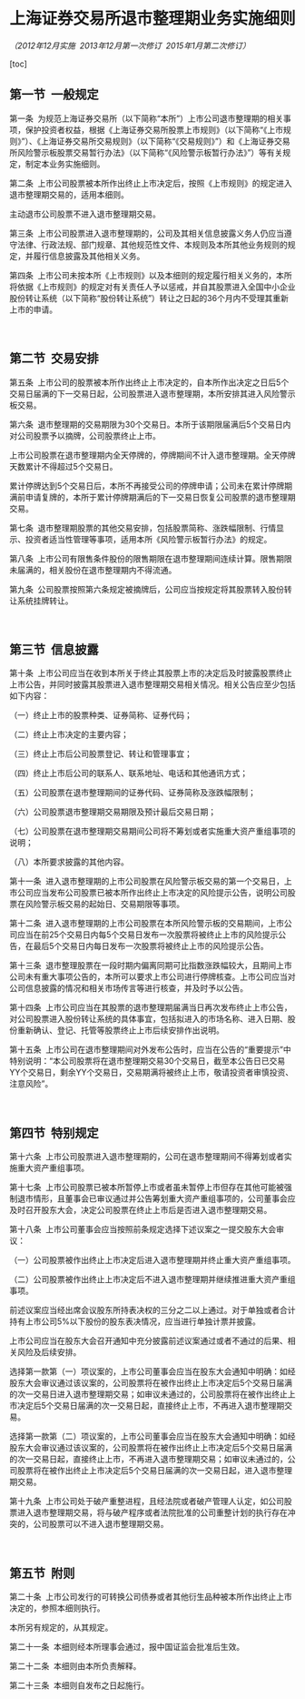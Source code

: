 
# 上海证券交易所退市整理期业务实施细则

*（2012年12月实施  2013年12月第一次修订  2015年1月第二次修订）*

[toc]

## **第一节  一般规定**

第一条  为规范上海证券交易所（以下简称“本所”）上市公司退市整理期的相关事项，保护投资者权益，根据《上海证券交易所股票上市规则》（以下简称“《上市规则》”）、《上海证券交易所交易规则》（以下简称“《交易规则》”）和《上海证券交易所风险警示板股票交易暂行办法》（以下简称“《风险警示板暂行办法》”）等有关规定，制定本业务实施细则。

第二条  上市公司股票被本所作出终止上市决定后，按照《上市规则》的规定进入退市整理期交易的，适用本细则。

主动退市公司股票不进入退市整理期交易。

第三条  上市公司股票进入退市整理期的，公司及其相关信息披露义务人仍应当遵守法律、行政法规、部门规章、其他规范性文件、本规则及本所其他业务规则的规定，并履行信息披露及其他相关义务。

第四条  上市公司未按本所《上市规则》以及本细则的规定履行相关义务的，本所将依据《上市规则》的规定对有关责任人予以惩戒，并自其股票进入全国中小企业股份转让系统（以下简称“股份转让系统”）转让之日起的36个月内不受理其重新上市的申请。

 

## **第二节  交易安排**

第五条  上市公司的股票被本所作出终止上市决定的，自本所作出决定之日后5个交易日届满的下一交易日起，公司股票进入退市整理期，本所安排其进入风险警示板交易。

第六条  退市整理期的交易期限为30个交易日。本所于该期限届满后5个交易日内对公司股票予以摘牌，公司股票终止上市。

上市公司股票在退市整理期内全天停牌的，停牌期间不计入退市整理期。全天停牌天数累计不得超过5个交易日。

累计停牌达到5个交易日后，本所不再接受公司的停牌申请；公司未在累计停牌期满前申请复牌的，本所于累计停牌期满后的下一交易日恢复公司股票的退市整理期交易。

第七条  退市整理期股票的其他交易安排，包括股票简称、涨跌幅限制、行情显示、投资者适当性管理等事项，适用本所《风险警示板暂行办法》的规定。

第八条  上市公司有限售条件股份的限售期限在退市整理期间连续计算。限售期限未届满的，相关股份在退市整理期内不得流通。

第九条  公司股票按照第六条规定被摘牌后，公司应当按规定将其股票转入股份转让系统挂牌转让。

 

## **第三节  信息披露**

第十条  上市公司应当在收到本所关于终止其股票上市的决定后及时披露股票终止上市公告，并同时披露其股票进入退市整理期交易相关情况。相关公告应至少包括如下内容：

（一）终止上市的股票种类、证券简称、证券代码；

（二）终止上市决定的主要内容；

（三）终止上市后公司股票登记、转让和管理事宜；

（四）终止上市后公司的联系人、联系地址、电话和其他通讯方式；

（五）公司股票在退市整理期间的证券代码、证券简称及涨跌幅限制；

（六）公司股票退市整理期交易期限及预计最后交易日期；

（七）公司股票在退市整理期交易期间公司将不筹划或者实施重大资产重组事项的说明；

（八）本所要求披露的其他内容。

第十一条  进入退市整理期的上市公司股票在风险警示板交易的第一个交易日，上市公司应当发布公司股票已被本所作出终止上市决定的风险提示公告，说明公司股票在风险警示板交易的起始日、交易期限等事项。

第十二条  进入退市整理期的上市公司股票在本所风险警示板的交易期间，上市公司应当在前25个交易日内每5个交易日发布一次股票将被终止上市的风险提示公告，在最后5个交易日内每日发布一次股票将被终止上市的风险提示公告。

第十三条  退市整理股票在一段时期内偏离同期可比指数涨跌幅较大，且期间上市公司未有重大事项公告的，本所可以要求上市公司进行停牌核查。上市公司应当对公司信息披露的情况和相关市场传言等进行核查，并及时予以公告。

第十四条  上市公司应当在其股票的退市整理期届满当日再次发布终止上市公告，对公司股票进入股份转让系统的具体事宜，包括拟进入的市场名称、进入日期、股份重新确认、登记、托管等股票终止上市后续安排作出说明。

第十五条  上市公司在退市整理期间对外发布公告时，应当在公告的“重要提示”中特别说明：“本公司股票将在退市整理期交易30个交易日，截至本公告日已交易YY个交易日，剩余YY个交易日，交易期满将被终止上市，敬请投资者审慎投资、注意风险”。

 

## **第四节  特别规定**

第十六条  上市公司股票进入退市整理期的，公司在退市整理期间不得筹划或者实施重大资产重组事项。

第十七条  上市公司股票已被本所暂停上市或者虽未暂停上市但存在其他可能被强制退市情形，且董事会已审议通过并公告筹划重大资产重组事项的，公司董事会应及时召开股东大会，决定公司股票在终止上市后是否进入退市整理期交易。

第十八条  上市公司董事会应当按照前条规定选择下述议案之一提交股东大会审议：

（一）公司股票被作出终止上市决定后进入退市整理期并终止重大资产重组事项。

（二）公司股票被作出终止上市决定后不进入退市整理期并继续推进重大资产重组事项。

前述议案应当经出席会议股东所持表决权的三分之二以上通过。对于单独或者合计持有上市公司5%以下股份的股东表决情况，应当进行单独计票并披露。

上市公司应当在股东大会召开通知中充分披露前述议案通过或者不通过的后果、相关风险及后续安排。

选择第一款第（一）项议案的，上市公司董事会应当在股东大会通知中明确：如经股东大会审议通过该议案的，公司股票将在被作出终止上市决定后5个交易日届满的次一交易日进入退市整理期交易；如审议未通过的，公司股票将在被作出终止上市决定后5个交易日届满的次一交易日起，直接终止上市，不再进入退市整理期交易。

选择第一款第（二）项议案的，上市公司董事会应当在股东大会通知中明确：如经股东大会审议通过该议案的，公司股票将在被作出终止上市决定后5个交易日届满的次一交易日起，直接终止上市，不再进入退市整理期交易；如审议未通过的，公司股票将在被作出终止上市决定后5个交易日届满的次一交易日起，进入退市整理期交易。

第十九条  上市公司处于破产重整进程，且经法院或者破产管理人认定，如公司股票进入退市整理期交易，将与破产程序或者法院批准的公司重整计划的执行存在冲突的，公司股票可以不进入退市整理期交易。

 

## **第五节  附则**

第二十条  上市公司发行的可转换公司债券或者其他衍生品种被本所作出终止上市决定的，参照本细则执行。

本所另有规定的，从其规定。

第二十一条  本细则经本所理事会通过，报中国证监会批准后生效。

第二十二条  本细则由本所负责解释。

第二十三条  本细则自发布之日起施行。
